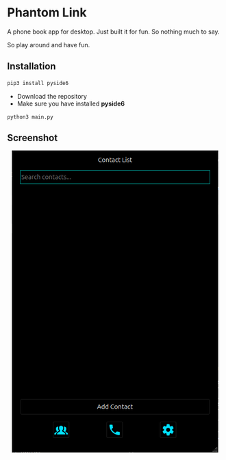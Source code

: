 
# Phantom Link
A phone book app for desktop. Just built it for fun. So nothing much to say. 

So play around and have fun.
## Installation
```bash
pip3 install pyside6
```

 - Download the repository 
 - Make sure you have installed **pyside6**
 
```
python3 main.py
```

## Screenshot
<p align="center">
  <img src="https://raw.githubusercontent.com/Raghav67816/phantom-link/refs/heads/main/image.png" />
</p>
